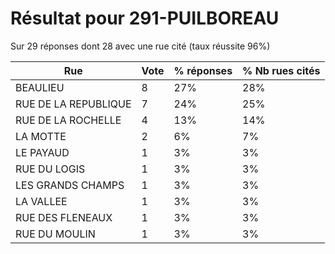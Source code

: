 # Résultat pour 291-PUILBOREAU

Sur 29 réponses dont 28 avec une rue cité (taux réussite 96%)

| Rue | Vote | % réponses | % Nb rues cités|
|-----|------|------------|----------------|
| BEAULIEU | 8 | 27% | 28%|
| RUE DE LA REPUBLIQUE | 7 | 24% | 25%|
| RUE DE LA ROCHELLE | 4 | 13% | 14%|
| LA MOTTE | 2 | 6% | 7%|
| LE PAYAUD | 1 | 3% | 3%|
| RUE DU LOGIS | 1 | 3% | 3%|
| LES GRANDS CHAMPS | 1 | 3% | 3%|
| LA VALLEE | 1 | 3% | 3%|
| RUE DES FLENEAUX | 1 | 3% | 3%|
| RUE DU MOULIN | 1 | 3% | 3%|
